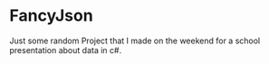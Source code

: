 # FancyJson
Just some random Project that I made on the weekend for a school presentation about data in c#.
